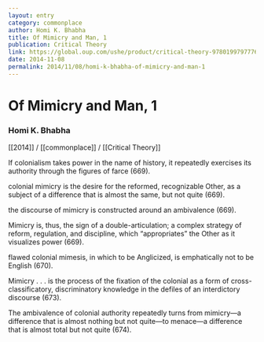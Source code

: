 ```yaml
---
layout: entry
category: commonplace
author: Homi K. Bhabha
title: Of Mimicry and Man, 1
publication: Critical Theory
link: https://global.oup.com/ushe/product/critical-theory-9780199797776?cc=ca&lang=en&
date: 2014-11-08
permalink: 2014/11/08/homi-k-bhabha-of-mimicry-and-man-1
---
```


# Of Mimicry and Man, 1

### Homi K. Bhabha

[[2014]] / [[commonplace]] / [[Critical Theory]]

If colonialism takes power in the name of history, it repeatedly exercises its authority through the figures of farce (669).

colonial mimicry is the desire for the reformed, recognizable Other, as a subject of a difference that is almost the same, but not quite (669).

the discourse of mimicry is constructed around an ambivalence (669).

Mimicry is, thus, the sign of a double-articulation; a complex strategy of reform, regulation, and discipline, which “appropriates” the Other as it visualizes power (669).

flawed colonial mimesis, in which to be Anglicized, is emphatically not to be English (670).

Mimicry . . . is the process of the fixation of the colonial as a form of cross-classificatory, discriminatory knowledge in the defiles of an interdictory discourse (673).

The ambivalence of colonial authority repeatedly turns from mimicry—a difference that is almost nothing but not quite—to menace—a difference that is almost total but not quite (674).
